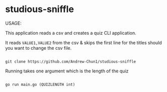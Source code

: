 # studious-sniffle


USAGE:

This application reads a csv and creates a quiz CLI application.

It reads `VALUE1,VALUE2` from the csv & skips the first line for the titles should you want to change the csv file.

```

git clone https://github.com/Andrew-Chun1/studious-sniffle

```

Running takes one argument which is the length of the quiz

```

go run main.go (QUIZLENGTH int)

```
